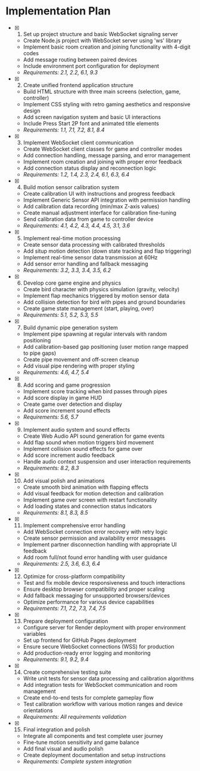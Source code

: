 # Implementation Plan

- [x] 1. Set up project structure and basic WebSocket signaling server
  - Create Node.js project with WebSocket server using 'ws' library
  - Implement basic room creation and joining functionality with 4-digit codes
  - Add message routing between paired devices
  - Include environment port configuration for deployment
  - _Requirements: 2.1, 2.2, 6.1, 9.3_

- [x] 2. Create unified frontend application structure
  - Build HTML structure with three main screens (selection, game, controller)
  - Implement CSS styling with retro gaming aesthetics and responsive design
  - Add screen navigation system and basic UI interactions
  - Include Press Start 2P font and animated title elements
  - _Requirements: 1.1, 7.1, 7.2, 8.1, 8.4_

- [x] 3. Implement WebSocket client communication
  - Create WebSocket client classes for game and controller modes
  - Add connection handling, message parsing, and error management
  - Implement room creation and joining with proper error feedback
  - Add connection status display and reconnection logic
  - _Requirements: 1.2, 1.4, 2.3, 2.4, 6.1, 6.3, 6.4_

- [x] 4. Build motion sensor calibration system
  - Create calibration UI with instructions and progress feedback
  - Implement Generic Sensor API integration with permission handling
  - Add calibration data recording (min/max Z-axis values)
  - Create manual adjustment interface for calibration fine-tuning
  - Send calibration data from game to controller device
  - _Requirements: 4.1, 4.2, 4.3, 4.4, 4.5, 3.1, 3.6_

- [x] 5. Implement real-time motion processing
  - Create sensor data processing with calibrated thresholds
  - Add situp motion detection (down state tracking and flap triggering)
  - Implement real-time sensor data transmission at 60Hz
  - Add sensor error handling and fallback messaging
  - _Requirements: 3.2, 3.3, 3.4, 3.5, 6.2_

- [x] 6. Develop core game engine and physics
  - Create bird character with physics simulation (gravity, velocity)
  - Implement flap mechanics triggered by motion sensor data
  - Add collision detection for bird with pipes and ground boundaries
  - Create game state management (start, playing, over)
  - _Requirements: 5.1, 5.2, 5.3, 5.5_

- [x] 7. Build dynamic pipe generation system
  - Implement pipe spawning at regular intervals with random positioning
  - Add calibration-based gap positioning (user motion range mapped to pipe gaps)
  - Create pipe movement and off-screen cleanup
  - Add visual pipe rendering with proper styling
  - _Requirements: 4.6, 4.7, 5.4_

- [x] 8. Add scoring and game progression
  - Implement score tracking when bird passes through pipes
  - Add score display in game HUD
  - Create game over detection and display
  - Add score increment sound effects
  - _Requirements: 5.6, 5.7_

- [x] 9. Implement audio system and sound effects
  - Create Web Audio API sound generation for game events
  - Add flap sound when motion triggers bird movement
  - Implement collision sound effects for game over
  - Add score increment audio feedback
  - Handle audio context suspension and user interaction requirements
  - _Requirements: 8.2, 8.3_

- [x] 10. Add visual polish and animations
  - Create smooth bird animation with flapping effects
  - Add visual feedback for motion detection and calibration
  - Implement game over screen with restart functionality
  - Add loading states and connection status indicators
  - _Requirements: 8.1, 8.3, 8.5_

- [x] 11. Implement comprehensive error handling
  - Add WebSocket connection error recovery with retry logic
  - Create sensor permission and availability error messages
  - Implement partner disconnection handling with appropriate UI feedback
  - Add room full/not found error handling with user guidance
  - _Requirements: 2.5, 3.6, 6.3, 6.4_

- [x] 12. Optimize for cross-platform compatibility
  - Test and fix mobile device responsiveness and touch interactions
  - Ensure desktop browser compatibility and proper scaling
  - Add fallback messaging for unsupported browsers/devices
  - Optimize performance for various device capabilities
  - _Requirements: 7.1, 7.2, 7.3, 7.4, 7.5_

- [x] 13. Prepare deployment configuration
  - Configure server for Render deployment with proper environment variables
  - Set up frontend for GitHub Pages deployment
  - Ensure secure WebSocket connections (WSS) for production
  - Add production-ready error logging and monitoring
  - _Requirements: 9.1, 9.2, 9.4_

- [x] 14. Create comprehensive testing suite
  - Write unit tests for sensor data processing and calibration algorithms
  - Add integration tests for WebSocket communication and room management
  - Create end-to-end tests for complete gameplay flow
  - Test calibration workflow with various motion ranges and device orientations
  - _Requirements: All requirements validation_

- [x] 15. Final integration and polish
  - Integrate all components and test complete user journey
  - Fine-tune motion sensitivity and game balance
  - Add final visual and audio polish
  - Create deployment documentation and setup instructions
  - _Requirements: Complete system integration_